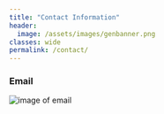 ```yaml
---
title: "Contact Information"
header:
  image: /assets/images/genbanner.png
classes: wide
permalink: /contact/
---
```


### Email  
![image of email]({{site.baseurl}}/assets/images/EMAIL.png)
